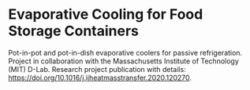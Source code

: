 # Evaporative Cooling for Food Storage Containers
Pot-in-pot and pot-in-dish evaporative coolers for passive refrigeration. Project in collaboration with the Massachusetts Institute of Technology (MIT) D-Lab. Research project publication with details: https://doi.org/10.1016/j.ijheatmasstransfer.2020.120270. 
